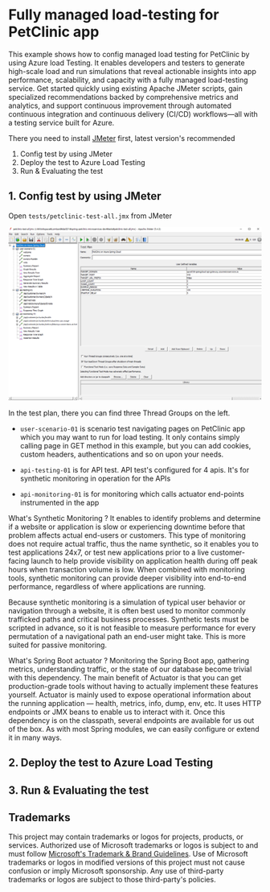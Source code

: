 # Fully managed load-testing for PetClinic app

This example shows how to config managed load testing for PetClinic by using Azure load Testing. It enables developers and testers to generate high-scale load and run simulations that reveal actionable insights into app performance, scalability, and capacity with a fully managed load-testing service. Get started quickly using existing Apache JMeter scripts, gain specialized recommendations backed by comprehensive metrics and analytics, and support continuous improvement through automated continuous integration and continuous delivery (CI/CD) workflows—all with a testing service built for Azure.

There you need to install [JMeter](https://jmeter.apache.org/download_jmeter.cgi) first, latest version's recommended

1. Config test by using JMeter
2. Deploy the test to Azure Load Testing
3. Run & Evaluating the test

## 1. Config test by using JMeter

Open `tests/petclinic-test-all.jmx` from JMeter

![test all](media/alt-jmeter1.png)

In the test plan, there you can find three Thread Groups on the left. 

- `user-scenario-01` is scenario test navigating pages on PetClinic app which you may want to run for load testing. It only contains simply calling page in GET method in this example, but you can add cookies, custom headers, authentications and so on upon your needs.

- `api-testing-01` is for API test. API test's configured for 4 apis. It's for synthetic monitoring in operation for the APIs

- `api-monitoring-01` is for monitoring which calls actuator end-points instrumented in the app

What's Synthetic Monitoring ? It enables to identify problems and determine if a website or application is slow or experiencing downtime before that problem affects actual end-users or customers. This type of monitoring does not require actual traffic, thus the name synthetic, so it enables you to test applications 24x7, or test new applications prior to a live customer-facing launch to help provide visibility on application health during off peak hours when transaction volume is low. When combined with monitoring tools, synthetic monitoring can provide deeper visibility into end-to-end performance, regardless of where applications are running. 

Because synthetic monitoring is a simulation of typical user behavior or navigation through a website, it is often best used to monitor commonly trafficked paths and critical business processes. Synthetic tests must be scripted in advance, so it is not feasible to measure performance for every permutation of a navigational path an end-user might take. This is more suited for passive monitoring.

What's Spring Boot actuator ? Monitoring the Spring Boot app, gathering metrics, understanding traffic, or the state of our database become trivial with this dependency. The main benefit of Actuator is that you can get production-grade tools without having to actually implement these features yourself. 
Actuator is mainly used to expose operational information about the running application — health, metrics, info, dump, env, etc. It uses HTTP endpoints or JMX beans to enable us to interact with it.
Once this dependency is on the classpath, several endpoints are available for us out of the box. As with most Spring modules, we can easily configure or extend it in many ways.






## 2. Deploy the test to Azure Load Testing

## 3. Run & Evaluating the test

## Trademarks

This project may contain trademarks or logos for projects, products, or services. Authorized use of Microsoft trademarks or logos is subject to and must follow [Microsoft's Trademark & Brand Guidelines](https://www.microsoft.com/en-us/legal/intellectualproperty/trademarks/usage/general). Use of Microsoft trademarks or logos in modified versions of this project must not cause confusion or imply Microsoft sponsorship. Any use of third-party trademarks or logos are subject to those third-party's policies.

